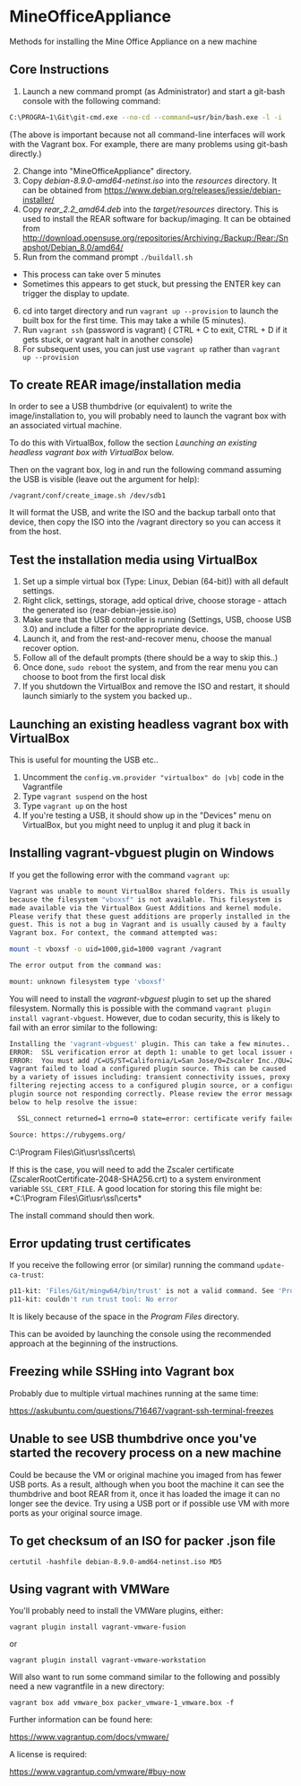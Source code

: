 # MineOfficeAppliance
Methods for installing the Mine Office Appliance on a new machine

## Core Instructions

1. Launch a new command prompt (as Administrator) and start a git-bash console with the following command:

```bash
C:\PROGRA~1\Git\git-cmd.exe --no-cd --command=usr/bin/bash.exe -l -i
```

(The above is important because not all command-line interfaces will work with the Vagrant box. For example, there are many problems using git-bash directly.)

2. Change into "MineOfficeAppliance" directory.
3. Copy *debian-8.9.0-amd64-netinst.iso* into the *resources* directory. It can be obtained from https://www.debian.org/releases/jessie/debian-installer/
4. Copy *rear_2.2_amd64.deb* into the *target/resources* directory. This is used to install the REAR software for backup/imaging. It can be obtained from http://download.opensuse.org/repositories/Archiving:/Backup:/Rear:/Snapshot/Debian_8.0/amd64/
5. Run from the command prompt `./buildall.sh`
  * This process can take over 5 minutes
  * Sometimes this appears to get stuck, but pressing the ENTER key can trigger the display to update.
6. cd into target directory and run `vagrant up --provision` to launch the built box for the first time. This may take a while (5 minutes).
7. Run `vagrant ssh` (password is vagrant) ( CTRL + C to exit, CTRL + D if it gets stuck, or vagrant halt in another console)
8. For subsequent uses, you can just use `vagrant up` rather than `vagrant up --provision`

## To create REAR image/installation media

In order to see a USB thumbdrive (or equivalent) to write the image/installation to, you will probably need to launch the vagrant box with an associated virtual machine.

To do this with VirtualBox, follow the section *Launching an existing headless vagrant box with VirtualBox* below.

Then on the vagrant box, log in and run the following command assuming the USB is visible (leave out the argument for help): 

`/vagrant/conf/create_image.sh /dev/sdb1`

It will format the USB, and write the ISO and the backup tarball onto that device, then copy the ISO into the /vagrant directory so you can access it from the host.

## Test the installation media using VirtualBox

1. Set up a simple virtual box (Type: Linux, Debian (64-bit)) with all default settings.
2. Right click, settings, storage, add optical drive, choose storage - attach the generated iso (rear-debian-jessie.iso)
3. Make sure that the USB controller is running (Settings, USB, choose USB 3.0) and include a filter for the appropriate device.
4. Launch it, and from the rest-and-recover menu, choose the manual recover option.
5. Follow all of the default prompts (there should be a way to skip this..)
6. Once done, `sudo reboot` the system, and from the rear menu you can choose to boot from the first local disk
7. If you shutdown the VirtualBox and remove the ISO and restart, it should launch simiarly to the system you backed up..

## Launching an existing headless vagrant box with VirtualBox

This is useful for mounting the USB etc..

1. Uncomment the `config.vm.provider "virtualbox" do |vb|` code in the Vagrantfile
2. Type `vagrant suspend` on the host
3. Type `vagrant up` on the host
4. If you're testing a USB, it should show up in the "Devices" menu on VirtualBox, but you might need to unplug it and plug it back in


## Installing vagrant-vbguest plugin on Windows

If you get the following error with the command `vagrant up`:

```bash
Vagrant was unable to mount VirtualBox shared folders. This is usually
because the filesystem "vboxsf" is not available. This filesystem is
made available via the VirtualBox Guest Additions and kernel module.
Please verify that these guest additions are properly installed in the
guest. This is not a bug in Vagrant and is usually caused by a faulty
Vagrant box. For context, the command attempted was:

mount -t vboxsf -o uid=1000,gid=1000 vagrant /vagrant

The error output from the command was:

mount: unknown filesystem type 'vboxsf'
```

You will need to install the *vagrant-vbguest* plugin to set up the shared filesystem. 
Normally this is possible with the command `vagrant plugin install vagrant-vbguest`. 
However, due to codan security, this is likely to fail with an error similar to the following:

```bash
Installing the 'vagrant-vbguest' plugin. This can take a few minutes...
ERROR:  SSL verification error at depth 1: unable to get local issuer certificate (20)
ERROR:  You must add /C=US/ST=California/L=San Jose/O=Zscaler Inc./OU=Zscaler Inc./CN=Zscaler Root CA/emailAddress=support@zscaler.com to your local trusted store
Vagrant failed to load a configured plugin source. This can be caused
by a variety of issues including: transient connectivity issues, proxy
filtering rejecting access to a configured plugin source, or a configured
plugin source not responding correctly. Please review the error message
below to help resolve the issue:

  SSL_connect returned=1 errno=0 state=error: certificate verify failed (https://api.rubygems.org/specs.4.8.gz)

Source: https://rubygems.org/
```

C:\Program Files\Git\usr\ssl\certs\

If this is the case, you will need to add the Zscaler certificate (ZscalerRootCertificate-2048-SHA256.crt) to a system environment variable `SSL_CERT_FILE`.
A good location for storing this file might be: *C:\Program Files\Git\usr\ssl\certs\*

The install command should then work.

## Error updating trust certificates

If you receive the following error (or similar) running the command `update-ca-trust`:

```bash
p11-kit: 'Files/Git/mingw64/bin/trust' is not a valid command. See 'Program --help'
p11-kit: couldn't run trust tool: No error
```

It is likely because of the space in the *Program Files* directory.

This can be avoided by launching the console using the recommended approach at the beginning of the instructions.

## Freezing while SSHing into Vagrant box

Probably due to multiple virtual machines running at the same time:

https://askubuntu.com/questions/716467/vagrant-ssh-terminal-freezes

## Unable to see USB thumbdrive once you've started the recovery process on a new machine

Could be because the VM or original machine you imaged from has fewer USB ports.
As a result, although when you boot the machine it can see the thumbdrive and boot REAR from it, once it has 
loaded the image it can no longer see the device.
Try using a USB port or if possible use VM with more ports as your original source image.

## To get checksum of an ISO for packer .json file

```certutil -hashfile debian-8.9.0-amd64-netinst.iso MD5```

## Using vagrant with VMWare

You'll probably need to install the VMWare plugins, either:

```vagrant plugin install vagrant-vmware-fusion```

or

```vagrant plugin install vagrant-vmware-workstation```

Will also want to run some command similar to the following and possibly need a new vagrantfile in a new directory:

```vagrant box add vmware_box packer_vmware-1_vmware.box -f```

Further information can be found here:

https://www.vagrantup.com/docs/vmware/

A license is required:

https://www.vagrantup.com/vmware/#buy-now
